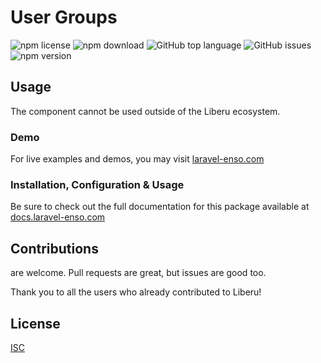 # User Groups

![npm license](https://img.shields.io/npm/l/@enso-ui/user-groups.svg) 
![npm download](https://img.shields.io/npm/dm/@enso-ui/user-groups.svg) 
![GitHub top language](https://img.shields.io/github/languages/top/enso-ui/user-groups.svg) 
![GitHub issues](https://img.shields.io/github/issues/enso-ui/user-groups.svg) 
![npm version](https://img.shields.io/npm/v/@enso-ui/user-groups.svg) 

## Usage
The component cannot be used outside of the Liberu ecosystem.

### Demo

For live examples and demos, you may visit [laravel-enso.com](https://www.laravel-enso.com)

### Installation, Configuration & Usage

Be sure to check out the full documentation for this package available at [docs.laravel-enso.com](https://docs.laravel-enso.com/frontend/user-groups.html)

## Contributions

are welcome. Pull requests are great, but issues are good too.

Thank you to all the users who already contributed to Liberu!

## License

[ISC](https://opensource.org/licenses/ISC)
